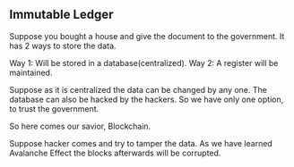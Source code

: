 ## Immutable Ledger

Suppose you bought a house and give the document to the government. It has 2 ways to store the data.

Way 1: Will be stored in a database(centralized).
Way 2: A register will be maintained.

Suppose as it is centralized the data can be changed by any one. The database can also be hacked by the hackers. So we have only one option, to trust the government.

So here comes our savior, Blockchain.

Suppose hacker comes and try to tamper the data. As we have learned Avalanche Effect the blocks afterwards will be corrupted.

